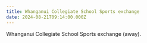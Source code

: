 ```yaml
---
title: Whanganui Collegiate School Sports exchange
date: 2024-08-21T09:14:00.000Z
---
```

Whanganui Collegiate School Sports exchange (away).
